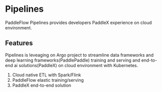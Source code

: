 # Pipelines
PaddleFlow Pipelines provides developers PaddleX experience on cloud environment.

## Features

Pipelines is leveaging on Argo project to streamline data frameworks and deep learning frameworks(PaddlePaddle) training and serving and end-to-end ai solutions(PaddleX) on cloud environment with Kubernetes.

1. Cloud native ETL with Spark/Flink
2. PaddleFlow elastic training/serving
3. PaddleX end-to-end solution

